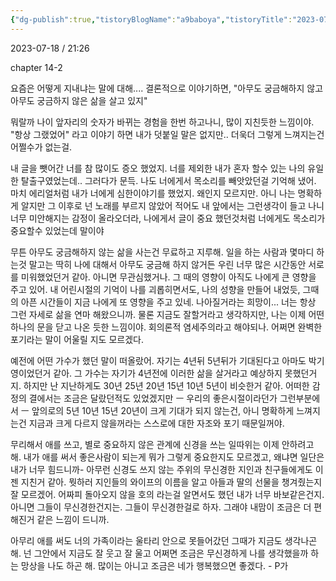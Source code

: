 ```yaml
---
{"dg-publish":true,"tistoryBlogName":"a9baboya","tistoryTitle":"2023-07-18","tistoryTags":"","tistoryVisibility":"0","tistoryCategory":"338213","tistorySkipModal":true,"tistoryPublished":"","tistoryPostId":"1023","tistoryPostUrl":"https://junan.kr/1023","permalink":"/9.일지/2023-07-18/","dgPassFrontmatter":true,"noteIcon":""}
---
```




2023-07-18 / 21:26 


chapter 14-2

요즘은 어떻게 지내냐는 말에 대해....
결론적으로 이야기하면, "아무도 궁금해하지 않고 아무도 궁금하지 않은 삶을 살고 있지"

뭐랄까 나이 앞자리의 숫자가 바뀌는 경험을 한번 하고나니, 많이 지친듯한 느낌이야.
"항상 그랬었어" 라고 이야기 하면 내가 덧붙일 말은 없지만.. 더욱더 그렇게 느껴지는건 어쩔수가 없는걸.

내 글을 뺏어간 너를 참 많이도 증오 했었지. 너를 제외한 내가 혼자 할수 있는 나의 유일한 탈출구였었는데.. 그러다가 문득. 나도 너에게서 목소리를 빼앗았던걸 기억해 냈어. 마치 에리얼처럼 내가 너에게 심한이야기를 했었지. 왜인지 모르지만. 아니 나는 명확하게 알지만 그 이후로 넌 노래를 부르지 않았어 적어도 내 앞에서는 그런생각이 들고 나니 너무 미안해지는 감정이 올라오더라, 나에게서 글이 중요 했던것처럼 너에게도 목소리가 중요할수 있었는데 말이야

무튼
아무도 궁금해하지 않는 삶을 사는건 무료하고 지루해.
일을 하는 사람과 몇마디 하는것 말고는 딱히 나에 대해서 아무도 궁금해 하지 않거든 우린 너무 많은 시간동안 서로를 미워했었던거 같아. 아니면 무관심했거나. 그 때의 영향이 아직도 나에게 큰 영향을 주고 있어. 내 어린시절의 기억이 나를 괴롭히면서도, 나의 성향을 만들어 내었듯, 그때의 아픈 시간들이 지금 나에게 또 영향을 주고 있네. 나아질거라는 희망이... 너는 항상 그런 자세로 삶을 연마 해왔으니까. 물론 지금도 잘할거라고 생각하지만, 나는 이제 어떤 하나의 문을 닫고 나온 듯한 느낌이야. 회의론적 염세주의라고 해야되나. 어쩌면 완벽한 포기라는 말이 어울릴 지도 모르겠다.

예전에 어떤 가수가 했던 말이 떠올랐어. 자기는 4년뒤 5년뒤가 기대된다고 아마도 박기영이었던거 같아. 그 가수는 자기가 4년전에 이러한 삶을 살거라고 예상하지 못했던거지. 하지만 난 지난하게도 30년 25년 20년 15년 10년 5년이 비슷한거 같아. 어떠한 감정의 결에서는 조금은 달랐던적도 있었겠지만 ㅡ 우리의 좋은시절이라던가 그런부분에서 ㅡ 앞의로의 5년 10년 15년 20년이 크게 기대가 되지 않는건, 아니 명확하게 느껴지는건 지금과 크게 다르지 않을꺼라는 스스로에 대한 자조와 포기 때문일꺼야.

무리해서 애를 쓰고, 별로 중요하지 않은 관계에 신경을 쓰는 일따위는 이제 안하려고 해. 내가 애를 써서 좋은사람이 되는게 뭐가 그렇게 중요한지도 모르겠고, 왜냐면 일단은 내가 너무 힘드니까-
아무런 신경도 쓰지 않는 주위의 무신경한 지인과 친구들에게도 이젠 지친거 같아. 뭣하러 지인들의 와이프의 이름을 알고 아들과 딸의 선물을 챙겨줬는지 잘 모르겠어. 어짜피 돌아오지 않을 호의 라는걸 알면서도 했던 내가 너무 바보같은건지. 아니면 그들이 무신경한건지는. 그들이 무신경한걸로 하자. 그래야 내맘이 조금은 더 편해진거 같은 느낌이 드니까.

아무리 애를 써도 너의 가족이라는 울타리 안으로 못들어갔던 그때가 지금도 생각나곤 해.
넌 그안에서 지금도 잘 웃고 잘 울고 어쩌면 조금은 무신경하게 나를 생각했을까 하는 망상을 나도 하곤 해. 많이는 아니고 조금은 네가 행복했으면 좋겠다. - P가